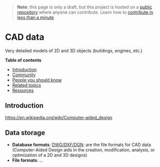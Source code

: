 > **Note**: this page is only a draft, but this project is hosted on a [public repository](https://github.com/hhkaos/awesome-arcgis) where anyone can contribute. Learn how to [contribute in less than a minute](https://github.com/hhkaos/awesome-arcgis/blob/master/CONTRIBUTING.md#contributions).

# CAD data

Very detailed models of 2D and 3D objects (buildings, engines, etc.)

<!-- START doctoc generated TOC please keep comment here to allow auto update -->
<!-- DON'T EDIT THIS SECTION, INSTEAD RE-RUN doctoc TO UPDATE -->
**Table of contents**

- [Introduction](#introduction)
- [Community](#community)
- [People you should know](#people-you-should-know)
- [Related topics](#related-topics)
- [Resources](#resources)

<!-- END doctoc generated TOC please keep comment here to allow auto update -->

## Introduction

https://en.wikipedia.org/wiki/Computer-aided_design

## Data storage

* **Database formats**: [DWG/DXF/DGN](../../data-storage/file-formats/dwg-dxf-dgn/README.md): are the file formats for CAD data (Computer-Aided Design aids in the creation, modification, analysis, or optimization of a 2D and 3D designs)
* **File formats**: ...
